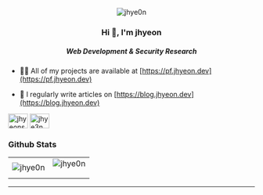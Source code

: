 <p align="center"> <img src="https://komarev.com/ghpvc/?username=jhye0n&label=Profile%20views&color=0e75b6&style=flat" alt="jhye0n" /> </p>

<h3 align="center">Hi 👋, I'm jhyeon</h1>
<h5 align="center">Web Development & Security Research</h3>

- 👨‍💻 All of my projects are available at [https://pf.jhyeon.dev](https://pf.jhyeon.dev)

- 📝 I regularly write articles on [https://blog.jhyeon.dev](https://blog.jhyeon.dev)

<p align="left">
<a href="https://fb.com/jhyeonstory" target="blank"><img align="center" src="https://cdn.jsdelivr.net/npm/simple-icons@3.0.1/icons/facebook.svg" alt="jhyeonstory" height="30" width="40" /></a>
<a href="https://instagram.com/jhye3n_" target="blank"><img align="center" src="https://cdn.jsdelivr.net/npm/simple-icons@3.0.1/icons/instagram.svg" alt="jhye3n_" height="30" width="40" /></a>
</p>

<h3 align="left"> Github Stats </h3>
<table><tr>
<td> <img align="center" src="https://github-readme-stats.vercel.app/api/top-langs?username=jhye0n&show_icons=true&locale=en&layout=compact" alt="jhye0n"/> </td>
<td> <img align="center" src="https://github-readme-stats.vercel.app/api?username=jhye0n&show_icons=true&locale=en" alt="jhye0n" /></p> </td></tr></table><hr>
